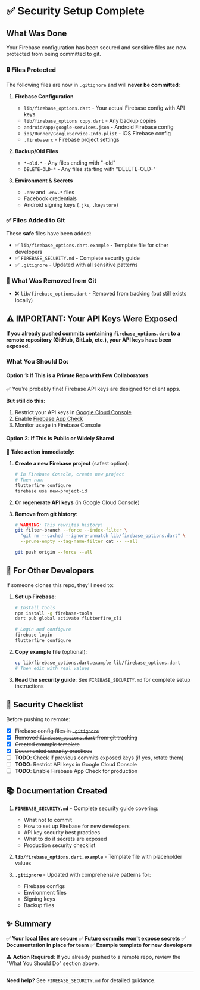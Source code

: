 # ✅ Security Setup Complete

## What Was Done

Your Firebase configuration has been secured and sensitive files are now protected from being committed to git.

### 🔒 Files Protected

The following files are now in `.gitignore` and will **never be committed**:

1. **Firebase Configuration**
   - `lib/firebase_options.dart` - Your actual Firebase config with API keys
   - `lib/firebase_options copy.dart` - Any backup copies
   - `android/app/google-services.json` - Android Firebase config
   - `ios/Runner/GoogleService-Info.plist` - iOS Firebase config
   - `.firebaserc` - Firebase project settings

2. **Backup/Old Files**
   - `*-old.*` - Any files ending with "-old"
   - `DELETE-OLD-*` - Any files starting with "DELETE-OLD-"

3. **Environment & Secrets**
   - `.env` and `.env.*` files
   - Facebook credentials
   - Android signing keys (`.jks`, `.keystore`)

### ✅ Files Added to Git

These **safe** files have been added:

- ✅ `lib/firebase_options.dart.example` - Template file for other developers
- ✅ `FIREBASE_SECURITY.md` - Complete security guide
- ✅ `.gitignore` - Updated with all sensitive patterns

### 🔧 What Was Removed from Git

- ❌ `lib/firebase_options.dart` - Removed from tracking (but still exists locally)

## ⚠️ IMPORTANT: Your API Keys Were Exposed

**If you already pushed commits containing `firebase_options.dart` to a remote repository (GitHub, GitLab, etc.), your API keys have been exposed.**

### What You Should Do:

#### Option 1: If This is a Private Repo with Few Collaborators
✅ You're probably fine! Firebase API keys are designed for client apps.

**But still do this:**
1. Restrict your API keys in [Google Cloud Console](https://console.cloud.google.com/apis/credentials)
2. Enable [Firebase App Check](https://console.firebase.google.com/project/farms-2025/appcheck)
3. Monitor usage in Firebase Console

#### Option 2: If This is Public or Widely Shared
🔴 **Take action immediately:**

1. **Create a new Firebase project** (safest option):
   ```bash
   # In Firebase Console, create new project
   # Then run:
   flutterfire configure
   firebase use new-project-id
   ```

2. **Or regenerate API keys** (in Google Cloud Console)

3. **Remove from git history**:
   ```bash
   # WARNING: This rewrites history!
   git filter-branch --force --index-filter \
     "git rm --cached --ignore-unmatch lib/firebase_options.dart" \
     --prune-empty --tag-name-filter cat -- --all

   git push origin --force --all
   ```

## 📝 For Other Developers

If someone clones this repo, they'll need to:

1. **Set up Firebase**:
   ```bash
   # Install tools
   npm install -g firebase-tools
   dart pub global activate flutterfire_cli

   # Login and configure
   firebase login
   flutterfire configure
   ```

2. **Copy example file** (optional):
   ```bash
   cp lib/firebase_options.dart.example lib/firebase_options.dart
   # Then edit with real values
   ```

3. **Read the security guide**:
   See `FIREBASE_SECURITY.md` for complete setup instructions

## 🔐 Security Checklist

Before pushing to remote:
- [x] ~~Firebase config files in `.gitignore`~~
- [x] ~~Removed `firebase_options.dart` from git tracking~~
- [x] ~~Created example template~~
- [x] ~~Documented security practices~~
- [ ] **TODO**: Check if previous commits exposed keys (if yes, rotate them)
- [ ] **TODO**: Restrict API keys in Google Cloud Console
- [ ] **TODO**: Enable Firebase App Check for production

## 📚 Documentation Created

1. **`FIREBASE_SECURITY.md`** - Complete security guide covering:
   - What not to commit
   - How to set up Firebase for new developers
   - API key security best practices
   - What to do if secrets are exposed
   - Production security checklist

2. **`lib/firebase_options.dart.example`** - Template file with placeholder values

3. **`.gitignore`** - Updated with comprehensive patterns for:
   - Firebase configs
   - Environment files
   - Signing keys
   - Backup files

## ✨ Summary

✅ **Your local files are secure**
✅ **Future commits won't expose secrets**
✅ **Documentation in place for team**
✅ **Example template for new developers**

⚠️ **Action Required**: If you already pushed to a remote repo, review the "What You Should Do" section above.

---

**Need help?** See `FIREBASE_SECURITY.md` for detailed guidance.
